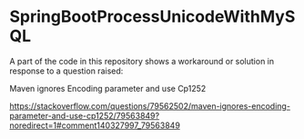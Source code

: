 # SpringBootProcessUnicodeWithMySQL

A part of the code in this repository shows a workaround or solution in response to a question raised:

Maven ignores Encoding parameter and use Cp1252

https://stackoverflow.com/questions/79562502/maven-ignores-encoding-parameter-and-use-cp1252/79563849?noredirect=1#comment140327997_79563849
